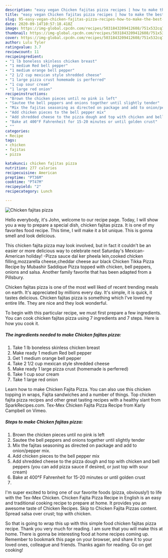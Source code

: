 ```yaml
---
description: "easy vegan Chicken fajitas pizza recipes | how to make the best Chicken fajitas pizza"
title: "easy vegan Chicken fajitas pizza recipes | how to make the best Chicken fajitas pizza"
slug: 95-easy-vegan-chicken-fajitas-pizza-recipes-how-to-make-the-best-chicken-fajitas-pizza
date: 2020-09-14T10:57:18.418Z
image: https://img-global.cpcdn.com/recipes/5031843209412608/751x532cq70/chicken-fajitas-pizza-recipe-main-photo.jpg
thumbnail: https://img-global.cpcdn.com/recipes/5031843209412608/751x532cq70/chicken-fajitas-pizza-recipe-main-photo.jpg
cover: https://img-global.cpcdn.com/recipes/5031843209412608/751x532cq70/chicken-fajitas-pizza-recipe-main-photo.jpg
author: Lulu Tyler
ratingvalue: 3.7
reviewcount: 11
recipeingredient:
- "1 lb boneless skinless chicken breast"
- "1 medium Red bell pepper"
- "1 medium orange bell pepper"
- "2 1/2 cup mexican style shredded cheese"
- "1 large pizza crust homemade is perferred"
- "1 cup sour cream"
- "1 large red onion"
recipeinstructions:
- "Brown the chicken pieces until no pink is left"
- "Sautee the bell peppers and onions together until slightly tender"
- "Mix the fajitas seasoning as directed on package and add to onion/pepper mix."
- "Add chicken pieces to the bell pepper mix"
- "Add shredded cheese to the pizza dough and top with chicken and bell peppers (you can add pizza sauce if desired, or just top with sour cream)"
- "Bake at 400°F Fahrenheit for 15-20 minutes or until golden crust"
- ""
categories:
- Recipe
tags:
- chicken
- fajitas
- pizza

katakunci: chicken fajitas pizza 
nutrition: 277 calories
recipecuisine: American
preptime: "PT36M"
cooktime: "PT47M"
recipeyield: "2"
recipecategory: Lunch

---
```



![Chicken fajitas pizza](https://img-global.cpcdn.com/recipes/5031843209412608/751x532cq70/chicken-fajitas-pizza-recipe-main-photo.jpg)

Hello everybody, it's John, welcome to our recipe page. Today, I will show you a way to prepare a special dish, chicken fajitas pizza. It is one of my favorites food recipe. This time, I will make it a bit unique. This is gonna smell and look delicious.

This chicken fajita pizza may look involved, but in fact it couldn&#39;t be an easier or more delicious way to celebrate next Saturday&#39;s Mexican-American holiday! -Pizza sauce dal ker pheela lein,cooked chicken filling,mozzarella cheese,cheddar cheese aur black Chicken Tikka Pizza Recipe by Mubashir Saddique Pizza topped with chicken, bell peppers, onions and salsa. Another family favorite that has been adapted from a Pillsbury.

Chicken fajitas pizza is one of the most well liked of recent trending meals on earth. It's appreciated by millions every day. It's simple, it is quick, it tastes delicious. Chicken fajitas pizza is something which I've loved my entire life. They are nice and they look wonderful.


To begin with this particular recipe, we must first prepare a few ingredients. You can cook chicken fajitas pizza using 7 ingredients and 7 steps. Here is how you cook it.

<!--inarticleads1-->

##### The ingredients needed to make Chicken fajitas pizza:

1. Take 1 lb boneless skinless chicken breast
1. Make ready 1 medium Red bell pepper
1. Get 1 medium orange bell pepper
1. Take 2 1/2 cup mexican style shredded cheese
1. Make ready 1 large pizza crust (homemade is perferred)
1. Take 1 cup sour cream
1. Take 1 large red onion


Learn how to make Chicken Fajita Pizza. You can also use this chicken topping in wraps, Fajita sandwiches and a number of things. Top chicken fajita pizza recipes and other great tasting recipes with a healthy slant from SparkRecipes.com. Tex-Mex Chicken Fajita Pizza Recipe from Karly Campbell on Vimeo. 

<!--inarticleads2-->

##### Steps to make Chicken fajitas pizza:

1. Brown the chicken pieces until no pink is left
1. Sautee the bell peppers and onions together until slightly tender
1. Mix the fajitas seasoning as directed on package and add to onion/pepper mix.
1. Add chicken pieces to the bell pepper mix
1. Add shredded cheese to the pizza dough and top with chicken and bell peppers (you can add pizza sauce if desired, or just top with sour cream)
1. Bake at 400°F Fahrenheit for 15-20 minutes or until golden crust
1. 


I&#39;m super excited to bring one of our favorite foods (pizza, obviously!) to life with the Tex-Mex Chicken. Chicken Fajita Pizza Recipe in English is an easy and traditional cooking recipe to prepare at home. It provides you an awesome taste of Chicken Recipes. Skip to Chicken Fajita Pizzas content. Spread salsa over crust; top with chicken. 

So that is going to wrap this up with this simple food chicken fajitas pizza recipe. Thank you very much for reading. I am sure that you will make this at home. There is gonna be interesting food at home recipes coming up. Remember to bookmark this page on your browser, and share it to your loved ones, colleague and friends. Thanks again for reading. Go on get cooking!
